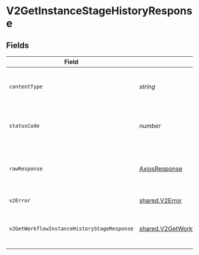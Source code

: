 # V2GetInstanceStageHistoryResponse


## Fields

| Field                                                                                                                | Type                                                                                                                 | Required                                                                                                             | Description                                                                                                          |
| -------------------------------------------------------------------------------------------------------------------- | -------------------------------------------------------------------------------------------------------------------- | -------------------------------------------------------------------------------------------------------------------- | -------------------------------------------------------------------------------------------------------------------- |
| `contentType`                                                                                                        | *string*                                                                                                             | :heavy_check_mark:                                                                                                   | HTTP response content type for this operation                                                                        |
| `statusCode`                                                                                                         | *number*                                                                                                             | :heavy_check_mark:                                                                                                   | HTTP response status code for this operation                                                                         |
| `rawResponse`                                                                                                        | [AxiosResponse](https://axios-http.com/docs/res_schema)                                                              | :heavy_minus_sign:                                                                                                   | Raw HTTP response; suitable for custom response parsing                                                              |
| `v2Error`                                                                                                            | [shared.V2Error](../../models/shared/v2error.md)                                                                     | :heavy_minus_sign:                                                                                                   | General error                                                                                                        |
| `v2GetWorkflowInstanceHistoryStageResponse`                                                                          | [shared.V2GetWorkflowInstanceHistoryStageResponse](../../models/shared/v2getworkflowinstancehistorystageresponse.md) | :heavy_minus_sign:                                                                                                   | The workflow instance stage history                                                                                  |